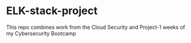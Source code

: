 # ELK-stack-project
This repo combines work from the Cloud Security and Project-1 weeks of my Cybersecurity Bootcamp
